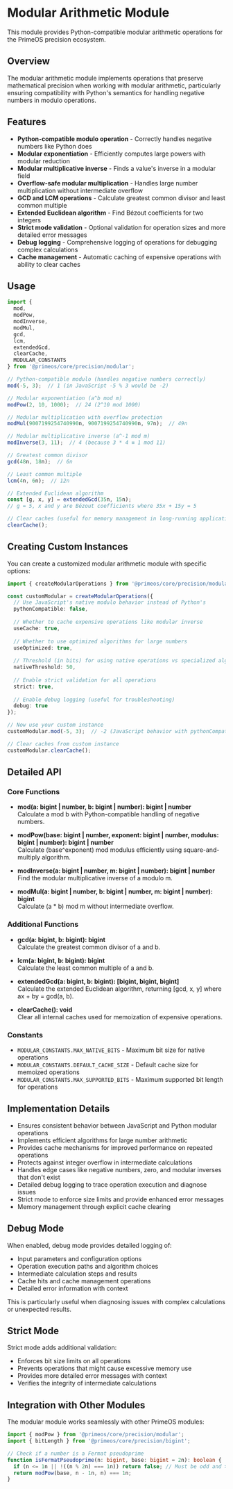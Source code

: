 # Modular Arithmetic Module

This module provides Python-compatible modular arithmetic operations for the PrimeOS precision ecosystem.

## Overview

The modular arithmetic module implements operations that preserve mathematical precision when working with modular arithmetic, particularly ensuring compatibility with Python's semantics for handling negative numbers in modulo operations.

## Features

- **Python-compatible modulo operation** - Correctly handles negative numbers like Python does
- **Modular exponentiation** - Efficiently computes large powers with modular reduction
- **Modular multiplicative inverse** - Finds a value's inverse in a modular field
- **Overflow-safe modular multiplication** - Handles large number multiplication without intermediate overflow
- **GCD and LCM operations** - Calculate greatest common divisor and least common multiple
- **Extended Euclidean algorithm** - Find Bézout coefficients for two integers
- **Strict mode validation** - Optional validation for operation sizes and more detailed error messages
- **Debug logging** - Comprehensive logging of operations for debugging complex calculations
- **Cache management** - Automatic caching of expensive operations with ability to clear caches

## Usage

```typescript
import { 
  mod, 
  modPow, 
  modInverse,
  modMul,
  gcd,
  lcm,
  extendedGcd,
  clearCache,
  MODULAR_CONSTANTS
} from '@primeos/core/precision/modular';

// Python-compatible modulo (handles negative numbers correctly)
mod(-5, 3);  // 1 (in JavaScript -5 % 3 would be -2)

// Modular exponentiation (a^b mod m)
modPow(2, 10, 1000);  // 24 (2^10 mod 1000)

// Modular multiplication with overflow protection
modMul(9007199254740990n, 9007199254740990n, 97n);  // 49n

// Modular multiplicative inverse (a^-1 mod m)
modInverse(3, 11);  // 4 (because 3 * 4 ≡ 1 mod 11)

// Greatest common divisor
gcd(48n, 18n);  // 6n

// Least common multiple
lcm(4n, 6n);  // 12n

// Extended Euclidean algorithm
const [g, x, y] = extendedGcd(35n, 15n);
// g = 5, x and y are Bézout coefficients where 35x + 15y = 5

// Clear caches (useful for memory management in long-running applications)
clearCache();
```

## Creating Custom Instances

You can create a customized modular arithmetic module with specific options:

```typescript
import { createModularOperations } from '@primeos/core/precision/modular';

const customModular = createModularOperations({
  // Use JavaScript's native modulo behavior instead of Python's
  pythonCompatible: false,  
  
  // Whether to cache expensive operations like modular inverse
  useCache: true,
  
  // Whether to use optimized algorithms for large numbers
  useOptimized: true,
  
  // Threshold (in bits) for using native operations vs specialized algorithms
  nativeThreshold: 50,
  
  // Enable strict validation for all operations
  strict: true,
  
  // Enable debug logging (useful for troubleshooting)
  debug: true
});

// Now use your custom instance
customModular.mod(-5, 3);  // -2 (JavaScript behavior with pythonCompatible: false)

// Clear caches from custom instance
customModular.clearCache();
```

## Detailed API

### Core Functions

- **mod(a: bigint | number, b: bigint | number): bigint | number**  
  Calculate a mod b with Python-compatible handling of negative numbers.

- **modPow(base: bigint | number, exponent: bigint | number, modulus: bigint | number): bigint | number**  
  Calculate (base^exponent) mod modulus efficiently using square-and-multiply algorithm.

- **modInverse(a: bigint | number, m: bigint | number): bigint | number**  
  Find the modular multiplicative inverse of a modulo m.

- **modMul(a: bigint | number, b: bigint | number, m: bigint | number): bigint**  
  Calculate (a * b) mod m without intermediate overflow.

### Additional Functions

- **gcd(a: bigint, b: bigint): bigint**  
  Calculate the greatest common divisor of a and b.

- **lcm(a: bigint, b: bigint): bigint**  
  Calculate the least common multiple of a and b.

- **extendedGcd(a: bigint, b: bigint): [bigint, bigint, bigint]**  
  Calculate the extended Euclidean algorithm, returning [gcd, x, y] where ax + by = gcd(a, b).

- **clearCache(): void**  
  Clear all internal caches used for memoization of expensive operations.

### Constants

- `MODULAR_CONSTANTS.MAX_NATIVE_BITS` - Maximum bit size for native operations
- `MODULAR_CONSTANTS.DEFAULT_CACHE_SIZE` - Default cache size for memoized operations
- `MODULAR_CONSTANTS.MAX_SUPPORTED_BITS` - Maximum supported bit length for operations

## Implementation Details

- Ensures consistent behavior between JavaScript and Python modular operations
- Implements efficient algorithms for large number arithmetic
- Provides cache mechanisms for improved performance on repeated operations
- Protects against integer overflow in intermediate calculations
- Handles edge cases like negative numbers, zero, and modular inverses that don't exist
- Detailed debug logging to trace operation execution and diagnose issues
- Strict mode to enforce size limits and provide enhanced error messages
- Memory management through explicit cache clearing

## Debug Mode

When enabled, debug mode provides detailed logging of:

- Input parameters and configuration options
- Operation execution paths and algorithm choices
- Intermediate calculation steps and results
- Cache hits and cache management operations
- Detailed error information with context

This is particularly useful when diagnosing issues with complex calculations or unexpected results.

## Strict Mode

Strict mode adds additional validation:

- Enforces bit size limits on all operations
- Prevents operations that might cause excessive memory use
- Provides more detailed error messages with context
- Verifies the integrity of intermediate calculations

## Integration with Other Modules

The modular module works seamlessly with other PrimeOS modules:

```typescript
import { modPow } from '@primeos/core/precision/modular';
import { bitLength } from '@primeos/core/precision/bigint';

// Check if a number is a Fermat pseudoprime
function isFermatPseudoprime(n: bigint, base: bigint = 2n): boolean {
  if (n <= 1n || !((n % 2n) === 1n)) return false; // Must be odd and > 1
  return modPow(base, n - 1n, n) === 1n;
}
```
